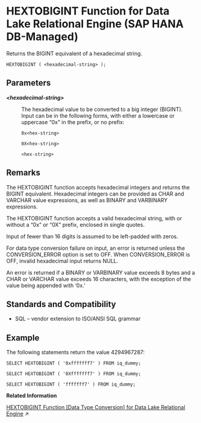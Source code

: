 <!-- loioafd4faa8d87d4e4c90a0159fb250d01d -->

# HEXTOBIGINT Function for Data Lake Relational Engine \(SAP HANA DB-Managed\)

Returns the BIGINT equivalent of a hexadecimal string.



```
HEXTOBIGINT ( <hexadecimal-string> );
```



<a name="loioafd4faa8d87d4e4c90a0159fb250d01d__section_m3q_rpg_trb"/>

## Parameters


<dl>
<dt><b>

*<hexadecimal-string\>*

</b></dt>
<dd>

The hexadecimal value to be converted to a big integer \(BIGINT\). Input can be in the following forms, with either a lowercase or uppercase “0x” in the prefix, or no prefix:

```
0x<hex-string>
```

```
0X<hex-string>
```

```
<hex-string>
```



</dd>
</dl>



<a name="loioafd4faa8d87d4e4c90a0159fb250d01d__section_r5c_spg_trb"/>

## Remarks

The HEXTOBIGINT function accepts hexadecimal integers and returns the BIGINT equivalent. Hexadecimal integers can be provided as CHAR and VARCHAR value expressions, as well as BINARY and VARBINARY expressions.

The HEXTOBIGINT function accepts a valid hexadecimal string, with or without a “0x” or “0X” prefix, enclosed in single quotes.

Input of fewer than 16 digits is assumed to be left-padded with zeros.

For data type conversion failure on input, an error is returned unless the CONVERSION\_ERROR option is set to OFF. When CONVERSION\_ERROR is OFF, invalid hexadecimal input returns NULL.

An error is returned if a BINARY or VARBINARY value exceeds 8 bytes and a CHAR or VARCHAR value exceeds 16 characters, with the exception of the value being appended with ‘0x.’



<a name="loioafd4faa8d87d4e4c90a0159fb250d01d__section_dhs_spg_trb"/>

## Standards and Compatibility

-   SQL – vendor extension to ISO/ANSI SQL grammar



<a name="loioafd4faa8d87d4e4c90a0159fb250d01d__section_rq1_tpg_trb"/>

## Example

The following statements return the value 4294967287:

```
SELECT HEXTOBIGINT ( '0xfffffff7' ) FROM iq_dummy;
```

```
SELECT HEXTOBIGINT ( '0Xfffffff7' ) FROM iq_dummy;
```

```
SELECT HEXTOBIGINT ( 'fffffff7' ) FROM iq_dummy;
```

**Related Information**  


[HEXTOBIGINT Function \[Data Type Conversion\] for Data Lake Relational Engine](https://help.sap.com/viewer/19b3964099384f178ad08f2d348232a9/2023_4_QRC/en-US/a55548d184f21015b2d58684e0bb094a.html "Returns the BIGINT equivalent of a hexadecimal string.") :arrow_upper_right:

